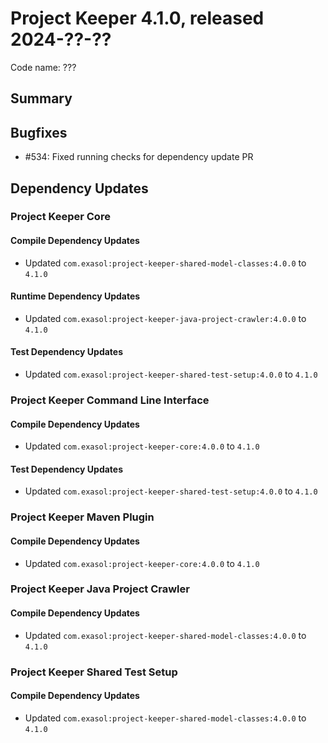 # Project Keeper 4.1.0, released 2024-??-??

Code name: ???

## Summary

## Bugfixes

* #534: Fixed running checks for dependency update PR

## Dependency Updates

### Project Keeper Core

#### Compile Dependency Updates

* Updated `com.exasol:project-keeper-shared-model-classes:4.0.0` to `4.1.0`

#### Runtime Dependency Updates

* Updated `com.exasol:project-keeper-java-project-crawler:4.0.0` to `4.1.0`

#### Test Dependency Updates

* Updated `com.exasol:project-keeper-shared-test-setup:4.0.0` to `4.1.0`

### Project Keeper Command Line Interface

#### Compile Dependency Updates

* Updated `com.exasol:project-keeper-core:4.0.0` to `4.1.0`

#### Test Dependency Updates

* Updated `com.exasol:project-keeper-shared-test-setup:4.0.0` to `4.1.0`

### Project Keeper Maven Plugin

#### Compile Dependency Updates

* Updated `com.exasol:project-keeper-core:4.0.0` to `4.1.0`

### Project Keeper Java Project Crawler

#### Compile Dependency Updates

* Updated `com.exasol:project-keeper-shared-model-classes:4.0.0` to `4.1.0`

### Project Keeper Shared Test Setup

#### Compile Dependency Updates

* Updated `com.exasol:project-keeper-shared-model-classes:4.0.0` to `4.1.0`
